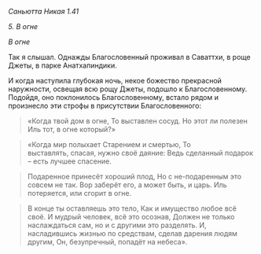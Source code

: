 *Саньютта Никая 1\.41*

*5\. В огне*

*В огне*

Так я слышал\. Однажды Благословенный проживал в Саваттхи, в роще Джеты, в парке Анатхапиндики\.

И когда наступила глубокая ночь, некое божество прекрасной наружности, освещая всю рощу Джеты, подошло к Благословенному\. Подойдя, оно поклонилось Благословенному, встало рядом и произнесло эти строфы в присутствии Благословенного:

> «Когда твой дом в огне,
> То выставлен сосуд\.
> Но этот ли полезен
> Иль тот, в огне который?»

> «Когда мир полыхает
> Старением и смертью,
> То выставлять, спасая, нужно своё даяние:
> Ведь сделанный подарок – есть лучшее спасение\.

> Подаренное принесёт хороший плод,
> Но с не\-подаренным это совсем не так\.
> Вор заберёт его, а может быть, и царь\.
> Иль потеряется, или сгорит в огне\.

> В конце ты оставляешь это тело,
> Как и имущество любое всё своё\.
> И мудрый человек, всё это осознав,
> Должен не только наслаждаться сам, но и с другими это разделять\.
> И, насладившись жизнью по средствам, сделав дарения людям другим,
> Он, безупречный, попадёт на небеса»\.
